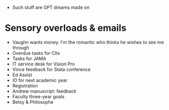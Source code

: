 - Such stuff are GPT dreams made on

# Sensory overloads & emails

- Vaughn wants money. I'm the romantic who thinks he wishes to see me through
- Overdue tasks for Cltx
- Tasks for JAMA 
- IT service desk for Vision Pro
- Vince feedback for Stata conference
- Ed Assist
- IO for next academic year
- Registration
- Andrew manuscript: feedback
- Faculty three-year goals
- Betsy & Philosophe
